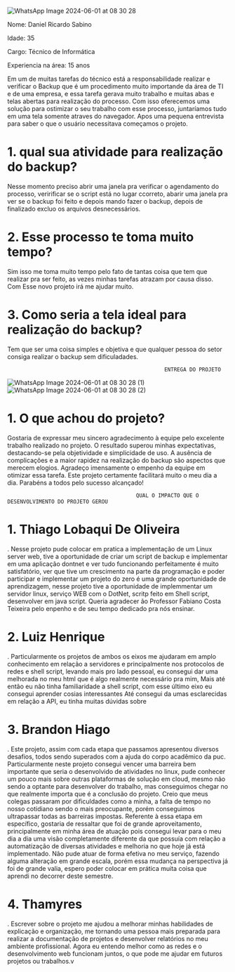 ![WhatsApp Image 2024-06-01 at 08 30 28](https://github.com/Loback07/Projeto_Gerenciamento_De_Redes/assets/167694546/325559c9-7dc0-47d2-be95-82799306c77b)

Nome: Daniel Ricardo Sabino

Idade: 35

Cargo: Técnico de Informática

Experiencia na área: 15 anos


Em um de muitas tarefas do técnico está a responsabilidade realizar e verificar o Backup que é um procedimento muito importande da área de TI e de uma empresa, e essa tarefa gerava muito trabalho e muitas abas e telas abertas para realização do processo. Com isso oferecemos uma solução para ostimizar o seu trabalho com esse processo, juntaríamos tudo em uma tela somente atraves do navegador. Apos uma pequena entrevista para saber o que o usuário necessitava começamos o projeto.

# 1. qual sua atividade para realização do backup?

Nesse momento preciso abrir uma janela pra verificar o agendamento do processo, veririficar se o script está no lugar ccorreto, abarir uma janela pra ver se o backup foi feito e depois mando fazer o backup, depois de finalizado excluo os arquivos desnecessários.

# 2. Esse processo te toma muito tempo?

Sim isso me toma muito tempo pelo fato de tantas coisa que tem que realizar pra ser feito, as vezes minhas tarefas atrazam por causa disso. Com Esse novo projeto irá me ajudar muito.

# 3. Como seria a tela ideal para realização do backup?

Tem que ser uma coisa simples e objetiva e que qualquer pessoa do setor consiga realizar o backup sem dificuladades.

                                                      ENTREGA DO PROJETO

![WhatsApp Image 2024-06-01 at 08 30 28 (1)](https://github.com/Loback07/Projeto_Gerenciamento_De_Redes/assets/167694546/83ad52a2-1fea-41df-a7d9-46d5d5817ed8)
![WhatsApp Image 2024-06-01 at 08 30 28 (2)](https://github.com/Loback07/Projeto_Gerenciamento_De_Redes/assets/167694546/ce9f5b67-64f6-4190-b9f4-9d96cb42e3e2)

# 1. O que achou do projeto?

Gostaria de expressar meu sincero agradecimento à equipe pelo excelente trabalho realizado no projeto. O resultado superou minhas expectativas, destacando-se pela objetividade e simplicidade de uso. A ausência de complicações e a maior rapidez na realização do backup são aspectos que merecem elogios.
Agradeço imensamente o empenho da equipe em otimizar essa tarefa. Este projeto certamente facilitará muito o meu dia a dia. Parabéns a todos pelo sucesso alcançado!


                                             QUAL O IMPACTO QUE O DESENVOLVIMENTO DO PROJETO GEROU

# 1. Thiago Lobaqui De Oliveira

. Nesse projeto pude colocar em pratica a implementação de um Linux server web, tive a oportunidade de criar um script de backup e implementar em uma aplicação dontnet e ver tudo funcionando
perfeitamente é muito satisfatório, ver que tive um crescimento na parte da programação e poder participar e implementar um projeto do zero é uma grande oportunidade de aprendizagem,
nesse projeto tive a oportunidade de implemmentar um servidor linux, serviço WEB com o DotNet, scritp feito em Shell script, desenvolver em java script.
Queria agradecer ão Professor Fabiano Costa Teixeira pelo enpenho e de seu tempo dedicado pra nós ensinar.

# 2.  Luiz Henrique

. Particularmente os projetos de ambos os eixos me ajudaram em amplo conhecimento em relação a servidores e principalmente nos protocolos de redes e shell script, levando mais pro lado pessoal, eu consegui dar uma melhorada no meu html que é algo realmente necessário pra mim, 
Mais até então eu não tinha familiaridade a shell script, com esse último eixo eu consegui aprender cosias interessantes Até consegui da umas esclarecidas em relação a API, eu tinha muitas dúvidas sobre

# 3. Brandon Hiago

. Este projeto, assim com cada etapa que passamos apresentou diversos desafios, todos sendo superados com a ajuda do corpo acadêmico da puc. Particularmente neste projeto consegui vencer uma barreira bem importante que seria o desenvolvido de atividades no linux, pude conhecer um pouco mais sobre outras plataformas de solução em cloud, mesmo não sendo a optante para desenvolver do trabalho, mas conseguimos chegar no que realmente importa que é a conclusão do projeto. Creio que meus colegas passaram por dificuldades como a minha, a falta de tempo no nosso cotidiano sendo o mais preocupante, porém conseguimos ultrapassar todas as barreiras impostas.
Referente à essa etapa em específico, gostaria de ressaltar que foi de grande aproveitamento, principalmente em minha área de atuação pois consegui levar para o meu dia a dia uma visão completamente diferente da que possuía com relação a automatização de diversas atividades e melhoria no que hoje já está implementado. Não pude atuar de forma efetiva no meu serviço, fazendo alguma alteração em grande escala, porém essa mudança na perspectiva já foi de grande valia, espero poder colocar em prática muita coisa que aprendi no decorrer deste semestre. 

# 4. Thamyres

. Escrever sobre o projeto me ajudou a melhorar minhas habilidades de explicação e organização, me tornando uma pessoa mais preparada para realizar a documentação de projetos e desenvolver relatórios no meu ambiente profissional. Agora eu entendo melhor como as redes e o desenvolvimento web funcionam juntos, o que pode me ajudar em futuros projetos ou trabalhos.v

